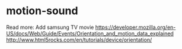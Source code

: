 # motion-sound

Read more:
Add samsung TV movie
https://developer.mozilla.org/en-US/docs/Web/Guide/Events/Orientation_and_motion_data_explained
http://www.html5rocks.com/en/tutorials/device/orientation/

